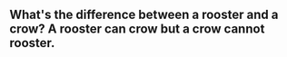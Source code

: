 ## What's the difference between a rooster and a crow? A rooster can crow but a crow cannot rooster.
